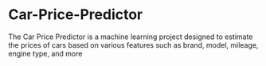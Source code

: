 # Car-Price-Predictor
The Car Price Predictor is a machine learning project designed to estimate the prices of cars based on various features such as brand, model, mileage, engine type, and more
